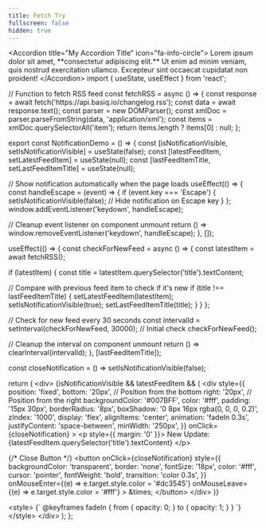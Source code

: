 ```yaml
---
title: Fetch Try
fullscreen: false
hidden: true
---
```

\<Accordion title="My Accordion Title" icon="fa-info-circle">
&#x20; Lorem ipsum dolor sit amet, \*\*consectetur adipiscing elit.\*\* Ut enim
&#x20; ad minim veniam, quis nostrud exercitation ullamco. Excepteur sint
&#x20; occaecat cupidatat non proident!
\</Accordion>
import \{ useState, useEffect } from 'react';

// Function to fetch RSS feed
const fetchRSS = async () => \{
&#x20; const response = await fetch('https\://api.basiq.io/changelog.rss');
&#x20; const data = await response.text();
&#x20; const parser = new DOMParser();
&#x20; const xmlDoc = parser.parseFromString(data, 'application/xml');
&#x20; const items = xmlDoc.querySelectorAll('item');
&#x20; return items.length ? items\[0] : null;
};

export const NotificationDemo = () => \{
&#x20; const \[isNotificationVisible, setIsNotificationVisible] = useState(false);
&#x20; const \[latestFeedItem, setLatestFeedItem] = useState(null);
&#x20; const \[lastFeedItemTitle, setLastFeedItemTitle] = useState(null);

&#x20; // Show notification automatically when the page loads
&#x20; useEffect(() => \{
&#x20;   const handleEscape = (event) => \{
&#x20;     if (event.key === 'Escape') \{
&#x20;       setIsNotificationVisible(false); // Hide notification on Escape key
&#x20;     }
&#x20;   };
&#x20;   window\.addEventListener('keydown', handleEscape);

&#x20;   // Cleanup event listener on component unmount
&#x20;   return () => window\.removeEventListener('keydown', handleEscape);
&#x20; }, \[]);

&#x20; useEffect(() => \{
&#x20;   const checkForNewFeed = async () => \{
&#x20;     const latestItem = await fetchRSS();

&#x20;     if (latestItem) \{
&#x20;       const title = latestItem.querySelector('title').textContent;

&#x20;       // Compare with previous feed item to check if it's new
&#x20;       if (title !== lastFeedItemTitle) \{
&#x20;         setLatestFeedItem(latestItem);
&#x20;         setIsNotificationVisible(true);
&#x20;         setLastFeedItemTitle(title);
&#x20;       }
&#x20;     }
&#x20;   };

&#x20;   // Check for new feed every 30 seconds
&#x20;   const intervalId = setInterval(checkForNewFeed, 30000);
&#x20;  &#x20;
&#x20;   // Initial check
&#x20;   checkForNewFeed();

&#x20;   // Cleanup the interval on component unmount
&#x20;   return () => clearInterval(intervalId);
&#x20; }, \[lastFeedItemTitle]);

&#x20; const closeNotification = () => setIsNotificationVisible(false);

&#x20; return (
&#x20;   \<div>
&#x20;     \{isNotificationVisible && latestFeedItem && (
&#x20;       \<div
&#x20;         style=\{\{
&#x20;           position: 'fixed',
&#x20;           bottom: '20px', // Position from the bottom
&#x20;           right: '20px',  // Position from the right
&#x20;           backgroundColor: '#007BFF',
&#x20;           color: '#fff',
&#x20;           padding: '15px 30px',
&#x20;           borderRadius: '8px',
&#x20;           boxShadow: '0 8px 16px rgba(0, 0, 0, 0.2)',
&#x20;           zIndex: '1000',
&#x20;           display: 'flex',
&#x20;           alignItems: 'center',
&#x20;           animation: 'fadeIn 0.3s',
&#x20;           justifyContent: 'space-between',
&#x20;           minWidth: '250px',
&#x20;         }}
&#x20;         onClick=\{closeNotification}
&#x20;       \>
&#x20;         \<p style=\{\{ margin: '0' }}>
&#x20;           New Update: \{latestFeedItem.querySelector('title').textContent}
&#x20;         \</p>

&#x20;         \{/\* Close Button \*/}
&#x20;         \<button
&#x20;           onClick=\{closeNotification}
&#x20;           style=\{\{
&#x20;             backgroundColor: 'transparent',
&#x20;             border: 'none',
&#x20;             fontSize: '18px',
&#x20;             color: '#fff',
&#x20;             cursor: 'pointer',
&#x20;             fontWeight: 'bold',
&#x20;             transition: 'color 0.3s',
&#x20;           }}
&#x20;           onMouseEnter=\{(e) => e.target.style.color = '#dc3545'}
&#x20;           onMouseLeave=\{(e) => e.target.style.color = '#fff'}
&#x20;         \>
&#x20;           \&times;
&#x20;         \</button>
&#x20;       \</div>
&#x20;     )}

&#x20;     \<style>
&#x20;       \{\`
&#x20;         @keyframes fadeIn \{
&#x20;           from \{ opacity: 0; }
&#x20;           to \{ opacity: 1; }
&#x20;         }
&#x20;       \`}
&#x20;     \</style>
&#x20;   \</div>
&#x20; );
};